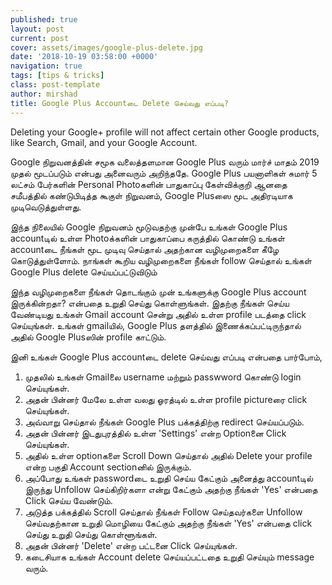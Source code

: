 ```yaml
---
published: true
layout: post
current: post
cover: assets/images/google-plus-delete.jpg
date: '2018-10-19 03:58:00 +0000'
navigation: true
tags: [tips & tricks]
class: post-template
author: mirshad
title: Google Plus Accountடை Delete செய்வது எப்படி?
---
```

Deleting your Google+ profile will not affect certain other Google products, like Search, Gmail, and your Google Account.

Google நிறுவனத்தின் சமூக வலைத்தளமான Google Plus வரும் மார்ச் மாதம் 2019 முதல் மூடப்படும் என்பது அனைவரும் அறிந்ததே. Google Plus பயனாளிகள் சுமார் 5 லட்சம் பேர்களின் Personal Photoகளின் பாதுகாப்பு கேள்விக்குறி ஆனதை சமீபத்தில் கண்டுபிடித்த கூகுள் நிறுவனம், Google Plusஸை மூட அதிரடியாக முடிவெடுத்துள்ளது.

இந்த நிலையில் Google நிறுவனம் மூடுவதற்கு முன்பே உங்கள் Google Plus accountடில் உள்ள Photoக்களின் பாதுகாப்பை கருத்தில் கொண்டு உங்கள் accountடை நீங்கள் மூட முடிவு செய்தால் அதற்கான வழிமுறைகளை கீழே கொடுத்துள்ளோம். நாங்கள் கூறிய வழிமுறைகளை நீங்கள் follow செய்தால் உங்கள் Google Plus delete செய்யப்பட்டுவிடும்

இந்த வழிமுறைகளை நீங்கள் தொடங்கும் முன் உங்களுக்கு Google Plus account இருக்கின்றதா? என்பதை உறுதி செய்து கொள்ளுங்கள். இதற்கு நீங்கள் செய்ய வேண்டியது உங்கள் Gmail account சென்று அதில் உள்ள profile படத்தை click செய்யுங்கள். உங்கள் gmailயில், Google Plus தளத்தில் இணைக்கப்பட்டிருந்தால் அதில் Google Plusஸின் profile காட்டும்.

இனி உங்கள் Google Plus accountடை delete செய்வது எப்படி என்பதை பார்போம்,

1. முதலில் உங்கள் Gmailலை username மற்றும் passwword கொண்டு login செய்யுங்கள்.
2. அதன் பின்னர் மேலே உள்ள வலது ஓரத்டில் உள்ள profile pictureரை click செய்யுங்கள்.
3. அவ்வாறு செய்தால் நீங்கள் Google Plus பக்கத்திற்கு redirect செய்யப்படும்.
4. அதன் பின்னர் இடதுபுரத்தில் உள்ள 'Settings' என்ற Optionனை Click செய்யுங்கள்.
5. அதில் உள்ள optionகளை Scroll Down செய்தால் அதில் Delete your profile என்ற பகுதி Account sectionனில் இருக்கும்.
6. அப்போது உங்கள் passwordடை உறுதி செய்ய கேட்கும் அனைத்து accountடில் இருந்து Unfollow செய்கிறிர்களா என்று கேட்கும் அதற்கு நீங்கள் 'Yes' என்பதை Click செய்ய வேண்டும். 
7. அடுத்த பக்கத்தில் Scroll செய்தால் நீங்கள் Follow செய்தவர்களை Unfollow செய்வதற்கான உறுதி மொழியை கேட்கும் அதற்கு நீங்கள் 'Yes' என்பதை click செய்து உறுதி செய்து கொள்ளூங்கள்.
8. அதன் பின்னர் 'Delete' என்ற பட்டனை Click செய்யுங்கள்.
9. கடைசியாக உங்கள் Account delete செய்யப்பட்டதை உறுதி செய்யும் message வரும்.
